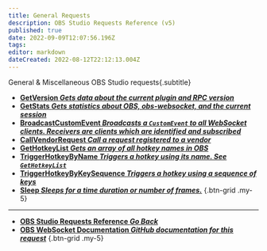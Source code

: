 ```yaml
---
title: General Requests
description: OBS Studio Requests Reference (v5)
published: true
date: 2022-09-09T12:07:56.196Z
tags: 
editor: markdown
dateCreated: 2022-08-12T22:12:13.004Z
---
```


General & Miscellaneous OBS Studio requests{.subtitle}
* [**GetVersion *Gets data about the current plugin and RPC version***](/en/Broadcasters/OBS/Requests/General-Requests/GetVersion)
* [**GetStats *Gets statistics about OBS, obs-websocket, and the current session***](/en/Broadcasters/OBS/Requests/General-Requests/GetStats)
* [**BroadcastCustomEvent *Broadcasts a `CustomEvent` to all WebSocket clients. Receivers are clients which are identified and subscribed***](/en/Broadcasters/OBS/Requests/General-Requests/BroadcastCustomEvent)
* [**CallVendorRequest *Call a request registered to a vendor***](/en/Broadcasters/OBS/Requests/General-Requests/CallVendorRequest)
* [**GetHotkeyList *Gets an array of all hotkey names in OBS***](/en/Broadcasters/OBS/Requests/General-Requests/GetHotkeyList)
* [**TriggerHotkeyByName *Triggers a hotkey using its name. See `GetHotkeyList`***](/en/Broadcasters/OBS/Requests/General-Requests/TriggerHotkeyByName)
* [**TriggerHotkeyByKeySequence *Triggers a hotkey using a sequence of keys***](/en/Broadcasters/OBS/Requests/General-Requests/TriggerHotkeyByKeySequence)
* [**Sleep *Sleeps for a time duration or number of frames.***](/en/Broadcasters/OBS/Requests/General-Requests/Sleep)
{.btn-grid .my-5}

---

- [<i class="mdi mdi-chevron-left"></i>**OBS Studio Requests Reference *Go Back***](/en/Broadcasters/OBS/Requests)
- [<i class="mdi mdi-github"></i> **OBS WebSocket Documentation *GitHub documentation for this request***](https://github.com/obsproject/obs-websocket/blob/master/docs/generated/protocol.md#general-requests)
{.btn-grid .my-5}